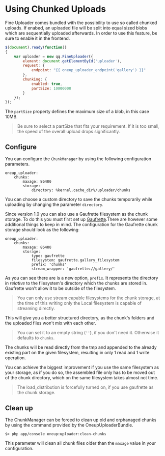 Using Chunked Uploads
=====================

Fine Uploader comes bundled with the possibility to use so called chunked uploads. If enabed, an uploaded file will be split into equal sized blobs which are sequentially uploaded afterwards. In order to use this feature, be sure to enable it in the frontend.

```js
$(document).ready(function()
{
    var uploader = new qq.FineUploader({
        element: document.getElementById('uploader'),
        request: {
            endpoint: "{{ oneup_uploader_endpoint('gallery') }}"
        },
        chunking: {
            enabled: true,
            partSize: 10000000
        }
    });
});
```

The `partSize` property defines the maximum size of a blob, in this case 10MB.

> Be sure to select a partSize that fits your requirement. If it is too small, the speed of the overall upload drops significantly.

## Configure

You can configure the `ChunkManager` by using the following configuration parameters.

```
oneup_uploader:
    chunks:
        maxage: 86400
        storage:
            directory: %kernel.cache_dir%/uploader/chunks
```

You can choose a custom directory to save the chunks temporarily while uploading by changing the parameter `directory`.

Since version 1.0 you can also use a Gaufrette filesystem as the chunk storage. To do this you must first
set up [Gaufrette](gaufrette_storage.md).There are however some additional things to keep in mind.
The configuration for the Gaufrette chunk storage should look as the following:
```
oneup_uploader:
    chunks:
        maxage: 86400
        storage:
            type: gaufrette
            filesystem: gaufrette.gallery_filesystem 
            prefix: 'chunks'
            stream_wrapper: 'gaufrette://gallery/'
```

As you can see there are is a new option, ```prefix```. It represents the directory 
in *relative* to the filesystem's directory which the chunks are stored in.
Gaufrette won't allow it to be outside of the filesystem.

> You can only use stream capable filesystems for the chunk storage, at the time of this writing
only the Local filesystem is capable of streaming directly.

This will give you a better structured directory,
as the chunk's folders and the uploaded files won't mix with each other. 
> You can set it to an empty string (```''```), if you don't need it. Otherwise it defaults to ```chunks```.

The chunks will be read directly from the tmp and appended to the already existing part on the given filesystem,
resulting in only 1 read and 1 write operation.

You can achieve the biggest improvement if you use the same filesystem as your storage, as if you do so, the assembled
file only has to be moved out of the chunk directory, which on the same filesystem takes almost not time.

> The load_distribution is forcefully turned on, if you use gaufrette as the chunk storage.


## Clean up

The ChunkManager can be forced to clean up old and orphanaged chunks by using the command provided by the OneupUploaderBundle.

    $> php app/console oneup:uploader:clean-chunks

This parameter will clean all chunk files older than the `maxage` value in your configuration.
